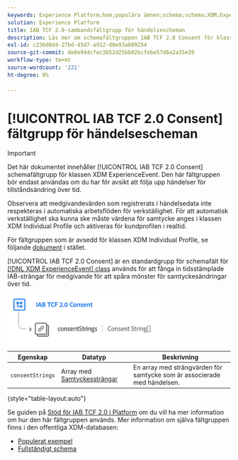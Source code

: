 ```yaml
---
keywords: Experience Platform;hem;populära ämnen;schema;schema;XDM;ExperienceEvent;fields;schemas;Schema design;field group;iab;tcf;medgivande;
solution: Experience Platform
title: IAB TCF 2.0-sambandsfältgrupp för händelsescheman
description: Läs mer om schemafältgruppen IAB TCF 2.0 Consent för klassen XDM ExperienceEvent.
exl-id: c236d0d4-27bd-45d7-a912-d0e93a609254
source-git-commit: de8e944cfec3b52d25bb02bcfebe57d6a2a35e39
workflow-type: tm+mt
source-wordcount: '221'
ht-degree: 0%

---
```


# [!UICONTROL IAB TCF 2.0 Consent] fältgrupp för händelsescheman

>[!IMPORTANT]
>
>Det här dokumentet innehåller [!UICONTROL IAB TCF 2.0 Consent] schemafältgrupp för klassen XDM ExperienceEvent. Den här fältgruppen bör endast användas om du har för avsikt att följa upp händelser för tillståndsändring över tid.
>
>Observera att medgivandevärden som registrerats i händelsedata inte respekteras i automatiska arbetsflöden för verkställighet. För att automatisk verkställighet ska kunna ske måste värdena för samtycke anges i klassen XDM Individual Profile och aktiveras för kundprofilen i realtid.
>
>För fältgruppen som är avsedd för klassen XDM Individual Profile, se följande [dokument](../profile/iab.md) i stället.

[!UICONTROL IAB TCF 2.0 Consent] är en standardgrupp för schemafält för [[!DNL XDM ExperienceEvent] class](../../classes/experienceevent.md) används för att fånga in tidsstämplade IAB-strängar för medgivande för att spåra mönster för samtyckesändringar över tid.

![](../../images/field-groups/iab-event.png)

| Egenskap | Datatyp | Beskrivning |
| --- | --- | --- |
| `consentStrings` | Array med [Samtyckessträngar](../../data-types/consent-string.md) | En array med strängvärden för samtycke som är associerade med händelsen. |

{style="table-layout:auto"}

Se guiden på [Stöd för IAB TCF 2.0 i Platform](../../../landing/governance-privacy-security/consent/iab/overview.md) om du vill ha mer information om hur den här fältgruppen används. Mer information om själva fältgruppen finns i den offentliga XDM-databasen:

* [Populerat exempel](https://github.com/adobe/xdm/blob/master/components/fieldgroups/experience-event/experienceevent-privacy.example.1.json)
* [Fullständigt schema](https://github.com/adobe/xdm/blob/master/components/fieldgroups/experience-event/experienceevent-privacy.schema.json)
